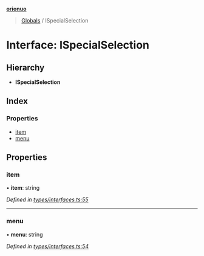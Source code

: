 **[orionuo](../README.md)**

> [Globals](../globals.md) / ISpecialSelection

# Interface: ISpecialSelection

## Hierarchy

* **ISpecialSelection**

## Index

### Properties

* [item](ispecialselection.md#item)
* [menu](ispecialselection.md#menu)

## Properties

### item

•  **item**: string

*Defined in [types/interfaces.ts:55](https://github.com/msviha/orionuo/blob/253f44f/src/types/interfaces.ts#L55)*

___

### menu

•  **menu**: string

*Defined in [types/interfaces.ts:54](https://github.com/msviha/orionuo/blob/253f44f/src/types/interfaces.ts#L54)*
